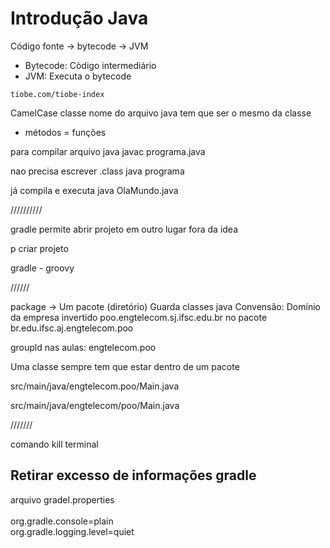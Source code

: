 # Introdução Java

Código fonte -> bytecode -> JVM

- Bytecode: Còdigo intermediário 
- JVM: Executa o bytecode

`tiobe.com/tiobe-index`

CamelCase classe
nome do arquivo java tem que ser o mesmo da classe

 - métodos = funções

para compilar arquivo java
    javac programa.java

nao precisa escrever .class
java programa

já compila e executa
java OlaMundo.java

//////////

gradle permite abrir projeto em outro lugar fora da idea

p criar projeto

gradle - groovy

//////

package -> Um pacote (diretório)
Guarda classes java
Convensão: Domínio da empresa invertido
poo.engtelecom.sj.ifsc.edu.br
no pacote
br.edu.ifsc.aj.engtelecom.poo

groupld
nas aulas:
engtelecom.poo

Uma classe sempre tem que estar dentro de um pacote


src/main/java/engtelecom.poo/Main.java

src/main/java/engtelecom/poo/Main.java

///////


comando kill terminal

## Retirar excesso de informações gradle

arquivo gradel.properties <br> <br>
org.gradle.console=plain <br>
org.gradle.logging.level=quiet <br>

